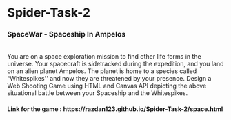 # Spider-Task-2
<h3>SpaceWar - Spaceship In Ampelos</h3>
<br>
You are on a space exploration mission to find other life forms in the universe. Your spacecraft is sidetracked during the expedition, and you land on an alien planet Ampelos. The planet is home to a species called “Whitespikes'' and now they are threatened by your presence. Design a Web Shooting Game using HTML and Canvas API depicting the above situational battle between your Spaceship and the Whitespikes.
<br>
<h4>Link for the game : https://razdan123.github.io/Spider-Task-2/space.html</h4>
